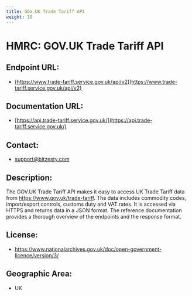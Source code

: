 ```yaml
---
title: GOV.UK Trade Tariff API
weight: 10
---
```


# HMRC: GOV.UK Trade Tariff API

## Endpoint URL:
 - [https://www.trade-tariff.service.gov.uk/api/v2](https://www.trade-tariff.service.gov.uk/api/v2)

## Documentation URL:
 - [https://api.trade-tariff.service.gov.uk/](https://api.trade-tariff.service.gov.uk/)

## Contact:
 - [support@bitzesty.com](mailto:support@bitzesty.com)

## Description:
The GOV.UK Trade Tariff API makes it easy to access UK Trade Tariff data from https://www.gov.uk/trade-tariff. The data includes commodity codes, import/export controls, customs duty and VAT rates. It is accessed via HTTPS and returns data in a JSON format. The reference documentation provides a thorough overview of the endpoints and the response format.

## License:
 - https://www.nationalarchives.gov.uk/doc/open-government-licence/version/3/

## Geographic Area:
 - UK

